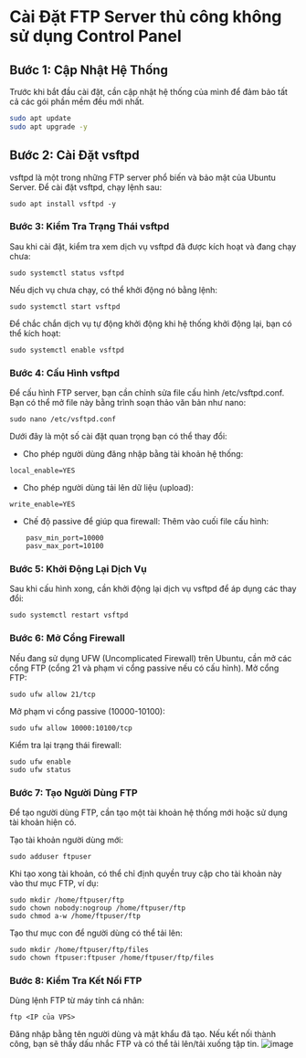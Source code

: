 # Cài Đặt FTP Server thủ công không sử dụng Control Panel

## Bước 1: Cập Nhật Hệ Thống
Trước khi bắt đầu cài đặt, cần cập nhật hệ thống của mình để đảm bảo tất cả các gói phần mềm đều mới nhất.

```bash
sudo apt update
sudo apt upgrade -y
```
## Bước 2: Cài Đặt vsftpd
vsftpd là một trong những FTP server phổ biến và bảo mật của Ubuntu Server. Để cài đặt vsftpd, chạy lệnh sau:
```
sudo apt install vsftpd -y
```
### Bước 3: Kiểm Tra Trạng Thái vsftpd
Sau khi cài đặt, kiểm tra xem dịch vụ vsftpd đã được kích hoạt và đang chạy chưa:
```
sudo systemctl status vsftpd
```
Nếu dịch vụ chưa chạy, có thể khởi động nó bằng lệnh:
```
sudo systemctl start vsftpd
```
Để chắc chắn dịch vụ tự động khởi động khi hệ thống khởi động lại, bạn có thể kích hoạt:
```
sudo systemctl enable vsftpd
```
### Bước 4: Cấu Hình vsftpd
Để cấu hình FTP server, bạn cần chỉnh sửa file cấu hình /etc/vsftpd.conf. Bạn có thể mở file này bằng trình soạn thảo văn bản như nano:
```
sudo nano /etc/vsftpd.conf
```
Dưới đây là một số cài đặt quan trọng bạn có thể thay đổi:

* Cho phép người dùng đăng nhập bằng tài khoản hệ thống:
```
local_enable=YES
```
* Cho phép người dùng tải lên dữ liệu (upload):
```
write_enable=YES
```
* Chế độ passive để giúp qua firewall: Thêm vào cuối file cấu hình:
```
    pasv_min_port=10000
    pasv_max_port=10100
```
### Bước 5: Khởi Động Lại Dịch Vụ
Sau khi cấu hình xong, cần khởi động lại dịch vụ vsftpd để áp dụng các thay đổi:
```
sudo systemctl restart vsftpd
```
### Bước 6: Mở Cổng Firewall
Nếu đang sử dụng UFW (Uncomplicated Firewall) trên Ubuntu, cần mở các cổng FTP (cổng 21 và phạm vi cổng passive nếu có cấu hình).
Mở cổng FTP:
```
sudo ufw allow 21/tcp
```
Mở phạm vi cổng passive (10000-10100):
```
sudo ufw allow 10000:10100/tcp
```
Kiểm tra lại trạng thái firewall:
```
sudo ufw enable
sudo ufw status
```
### Bước 7: Tạo Người Dùng FTP

Để tạo người dùng FTP, cần tạo một tài khoản hệ thống mới hoặc sử dụng tài khoản hiện có.

Tạo tài khoản người dùng mới:
```
sudo adduser ftpuser
```
Khi tạo xong tài khoản, có thể chỉ định quyền truy cập cho tài khoản này vào thư mục FTP, ví dụ:
```
sudo mkdir /home/ftpuser/ftp
sudo chown nobody:nogroup /home/ftpuser/ftp
sudo chmod a-w /home/ftpuser/ftp
```
Tạo thư mục con để người dùng có thể tải lên:
```
sudo mkdir /home/ftpuser/ftp/files
sudo chown ftpuser:ftpuser /home/ftpuser/ftp/files
```
### Bước 8: Kiểm Tra Kết Nối FTP

Dùng lệnh FTP từ máy tính cá nhân:
```
ftp <IP của VPS>
```
Đăng nhập bằng tên người dùng và mật khẩu đã tạo. Nếu kết nối thành công, bạn sẽ thấy dấu nhắc FTP và có thể tải lên/tải xuống tập tin.
![image](https://github.com/user-attachments/assets/4f15a130-9862-4794-b192-86de016f8e40)





